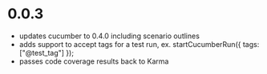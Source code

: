 # 0.0.3
- updates cucumber to 0.4.0 including scenario outlines
- adds support to accept tags for a test run, ex. startCucumberRun({ tags: ["@test_tag"] });
- passes code coverage results back to Karma

